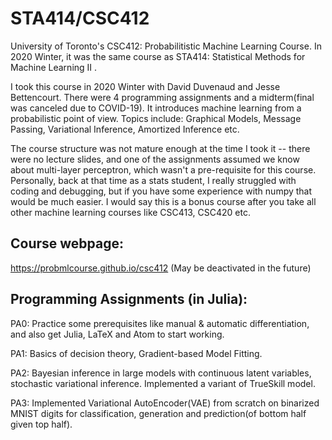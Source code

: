 # STA414/CSC412
University of Toronto's CSC412: Probabilitistic Machine Learning Course. In 2020 Winter, it was the same course as STA414: Statistical Methods for Machine Learning II .

I took this course in 2020 Winter with David Duvenaud and Jesse Bettencourt. There were 4 programming assignments and a midterm(final was canceled due to COVID-19). It introduces machine learning from a probabilistic point of view.  Topics include: Graphical Models, Message Passing, Variational Inference, Amortized Inference etc. 

The course structure was not mature enough at the time I took it -- there were no lecture slides, and one of the assignments assumed we know about multi-layer perceptron, which wasn't a pre-requisite for this course. Personally, back at that time as a stats student, I really struggled with coding and debugging, but if you have some experience with numpy that would be much easier. I would say this is a bonus course after you take all other machine learning courses like CSC413, CSC420 etc. 

## Course webpage:
https://probmlcourse.github.io/csc412 (May be deactivated in the future)


## Programming Assignments (in Julia):
PA0: Practice some prerequisites like manual & automatic differentiation, and also get Julia, LaTeX and Atom to start working.

PA1: Basics of decision theory, Gradient-based Model Fitting.

PA2: Bayesian inference in large models with continuous latent variables, stochastic variational inference. Implemented a variant of TrueSkill model.

PA3: Implemented Variational AutoEncoder(VAE) from scratch on binarized MNIST digits for classification, generation and prediction(of bottom half given top half).



